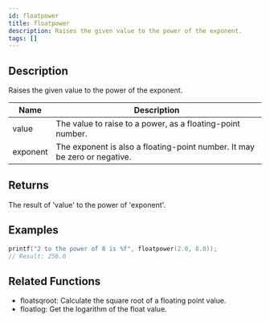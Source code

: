 ```yaml
---
id: floatpower
title: floatpower
description: Raises the given value to the power of the exponent.
tags: []
---
```


## Description

Raises the given value to the power of the exponent.

| Name     | Description                                                               |
| -------- | ------------------------------------------------------------------------- |
| value    | The value to raise to a power, as a floating-point number.                |
| exponent | The exponent is also a floating-point number. It may be zero or negative. |

## Returns

The result of 'value' to the power of 'exponent'.

## Examples

```c
printf("2 to the power of 8 is %f", floatpower(2.0, 8.0));
// Result: 256.0
```

## Related Functions

- floatsqroot: Calculate the square root of a floating point value.
- floatlog: Get the logarithm of the float value.
